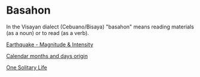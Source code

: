 # Basahon
In the Visayan dialect (Cebuano/Bisaya) "basahon" means reading materials (as a noun) or to read (as a verb).
<p>
  <a href="https://junursal2.github.io/junursal2.basahon/MagnitudeIntensity.htm">Earthquake - Magnitude & Intensity</a>
</p>
<p>
  <a href="https://junursal2.github.io/junursal2.basahon/Calendar.htm">Calendar months and days origin</a>
</p>
<p>
  <a href="https://junursal2.github.io/junursal2.basahon/OneSolitaryLife.htm">One Solitary Life</a>
</p>
